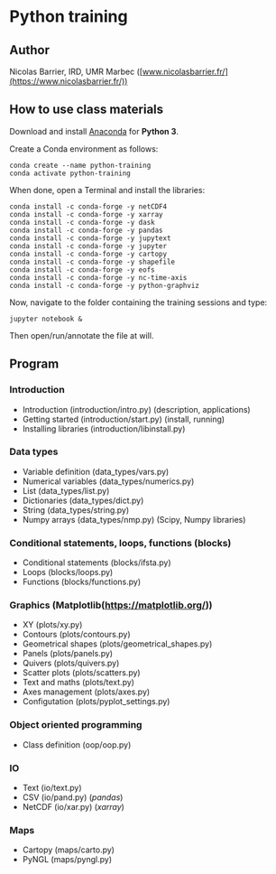 # Python training

## Author

Nicolas Barrier, IRD, UMR Marbec ([www.nicolasbarrier.fr/](https://www.nicolasbarrier.fr/))

## How to use class materials

Download and install [Anaconda](https://www.anaconda.com/products/individual) for **Python 3**.

Create a Conda environment as follows:

```
conda create --name python-training
conda activate python-training
```

When done, open a Terminal and install the libraries:

```
conda install -c conda-forge -y netCDF4
conda install -c conda-forge -y xarray
conda install -c conda-forge -y dask
conda install -c conda-forge -y pandas
conda install -c conda-forge -y jupytext
conda install -c conda-forge -y jupyter
conda install -c conda-forge -y cartopy
conda install -c conda-forge -y shapefile
conda install -c conda-forge -y eofs
conda install -c conda-forge -y nc-time-axis
conda install -c conda-forge -y python-graphviz
```

Now, navigate to the folder containing the training sessions and type:

```
jupyter notebook &
```

Then open/run/annotate the file at will.

## Program

### Introduction
- Introduction (introduction/intro.py) (description, applications)
- Getting started (introduction/start.py) (install, running)
- Installing libraries (introduction/libinstall.py)

### Data types
- Variable definition (data_types/vars.py)
- Numerical variables (data_types/numerics.py)
- List (data_types/list.py)
- Dictionaries (data_types/dict.py)
- String (data_types/string.py)
- Numpy arrays (data_types/nmp.py) (Scipy, Numpy libraries)

### Conditional statements, loops, functions  (blocks)
- Conditional statements (blocks/ifsta.py)
- Loops (blocks/loops.py)
- Functions (blocks/functions.py)

### Graphics  (Matplotlib(https://matplotlib.org/))

- XY (plots/xy.py)
- Contours (plots/contours.py)
- Geometrical shapes (plots/geometrical_shapes.py)
- Panels (plots/panels.py)
- Quivers (plots/quivers.py)
- Scatter plots (plots/scatters.py)
- Text and maths (plots/text.py)
- Axes management (plots/axes.py)
- Configutation (plots/pyplot_settings.py)

### Object oriented programming
- Class definition (oop/oop.py)

### IO
- Text (io/text.py)
- CSV (io/pand.py) (*pandas*)
- NetCDF (io/xar.py) (*xarray*)

### Maps
- Cartopy (maps/carto.py)
- PyNGL (maps/pyngl.py)
